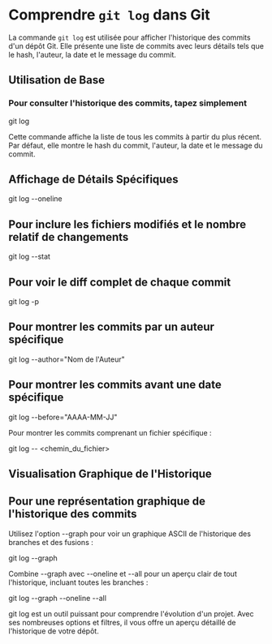 
# Comprendre `git log` dans Git

La commande `git log` est utilisée pour afficher l'historique des commits d'un dépôt Git. Elle présente une liste de commits avec leurs détails tels que le hash, l'auteur, la date et le message du commit.

## Utilisation de Base

### Pour consulter l'historique des commits, tapez simplement

git log

Cette commande affiche la liste de tous les commits à partir du plus récent. Par défaut, elle montre le hash du commit, l'auteur, la date et le message du commit.

## Affichage de Détails Spécifiques

git log --oneline

## Pour inclure les fichiers modifiés et le nombre relatif de changements

git log --stat

## Pour voir le diff complet de chaque commit

git log -p

## Pour montrer les commits par un auteur spécifique

git log --author="Nom de l'Auteur"

## Pour montrer les commits avant une date spécifique

git log --before="AAAA-MM-JJ"

Pour montrer les commits comprenant un fichier spécifique :

git log -- <chemin_du_fichier>

## Visualisation Graphique de l'Historique

## Pour une représentation graphique de l'historique des commits

Utilisez l'option --graph pour voir un graphique ASCII de l'historique des branches et des fusions :

git log --graph

Combine --graph avec --oneline et --all pour un aperçu clair de tout l'historique, incluant toutes les branches :

git log --graph --oneline --all

git log est un outil puissant pour comprendre l'évolution d'un projet. Avec ses nombreuses options et filtres, il vous offre un aperçu détaillé de l'historique de votre dépôt.
